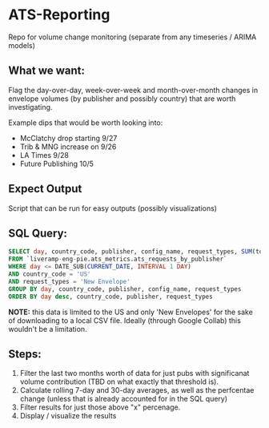 # ATS-Reporting
Repo for volume change monitoring (separate from any timeseries / ARIMA models)


## What we want:
Flag the day-over-day, week-over-week and month-over-month changes in envelope volumes (by publisher and possibly country) that are worth investigating.

Example dips that would be worth looking into:
- McClatchy drop starting 9/27
- Trib & MNG increase on 9/26
- LA Times 9/28
- Future Publishing 10/5


## Expect Output
Script that can be run for easy outputs (possibly visualizations)

## SQL Query:
```SQL
SELECT day, country_code, publisher, config_name, request_types, SUM(total_request) as requests
FROM `liveramp-eng-pie.ats_metrics.ats_requests_by_publisher`
WHERE day <= DATE_SUB(CURRENT_DATE, INTERVAL 1 DAY)
AND country_code = 'US'
AND request_types = 'New Envelope'
GROUP BY day, country_code, publisher, config_name, request_types
ORDER BY day desc, country_code, publisher, request_types
```
<b>NOTE:</b> this data is limited to the US and only 'New Envelopes' for the sake of downloading to a local CSV file. Ideally (through Google Collab) this wouldn't be a limitation.

## Steps:
1. Filter the last two months worth of data for just pubs with significanat volume contribution (TBD on what exactly that threshold is).
2. Calculate rolling 7-day and 30-day averages, as well as the perfcentae change (unless that is already accounted for in the SQL query)
3. Filter results for just those above "x" percenage.
4. Display / visualize the results